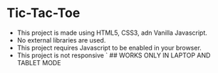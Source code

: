 # Tic-Tac-Toe

- This project is made using HTML5, CSS3, adn Vanilla Javascript.
- No external libraries are used.
- This project requires Javascript to be enabled in your browser.
- This project is not responsive
` ## WORKS ONLY IN LAPTOP AND TABLET MODE
